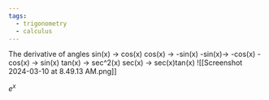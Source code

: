 ```yaml
---
tags:
  - trigonometry
  - calculus
---
```


The derivative of angles
sin(x) -> cos(x)
cos(x) -> -sin(x)
-sin(x)-> -cos(x)
-cos(x) -> sin(x)
tan(x) -> sec^2(x)
sec(x) -> sec(x)tan(x)
![[Screenshot 2024-03-10 at 8.49.13 AM.png]]


 


$e^x$


